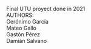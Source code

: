 Final UTU proyect done in 2021 <br>
AUTHORS:<br>
Gerónimo García<br>
Mateo Gallo<br>
Gastón Pérez<br>
Damián Salvano<br>
